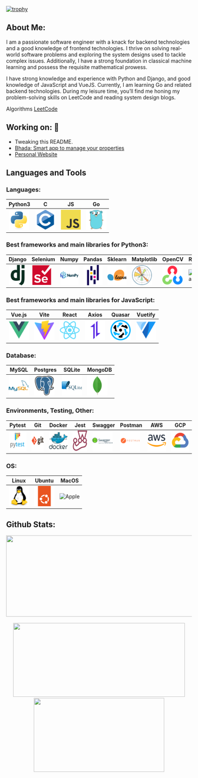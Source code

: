 [![trophy](https://github-profile-trophy.vercel.app/?username=rahulyadev&title=Stars,Followers,Commits,Repositories,MultipleLang,PullRequest&theme=onedark)](https://github.com/ryo-ma/github-profile-trophy)

## About Me:    
I am a passionate software engineer with a knack for backend technologies and a good knowledge of frontend technologies. I thrive on solving real-world software problems and exploring the system designs used to tackle complex issues. Additionally, I have a strong foundation in classical machine learning and possess the requisite mathematical prowess.

I have strong knowledge and experience with Python and Django, and good knowledge of JavaScript and VueJS. Currently, I am learning Go and related backend technologies. During my leisure time, you’ll find me honing my problem-solving skills on LeetCode and reading system design blogs.

Algorithms [LeetCode](https://leetcode.com/u/parryrpy/)

## Working on: 🚀

- Tweaking this README.
- [Bhada: Smart app to manage your properties](https://github.com/rahulyadev/bhada) 
- [Personal Website](https://github.com/rahulyadev/website)


## Languages and Tools 
<div>

### Languages:
| Python3 | C | JS | Go |
|----------|----------|----------|-----|
|  <img src="https://github.com/devicons/devicon/blob/master/icons/python/python-original.svg" title="Python"  alt="Python" width="55" height="55"/> |  <img src="https://github.com/devicons/devicon/blob/master/icons/c/c-original.svg" title="C"  alt="C" width="55" height="55"/> |  <img src="https://github.com/devicons/devicon/blob/master/icons/javascript/javascript-original.svg" title="JavaScript" alt="JavaScript" width="55" height="55"/> |  <img src="https://github.com/devicons/devicon/blob/master/icons/go/go-original.svg" title="Go" alt="Go" width="55" height="55"/>|


### Best frameworks and main libraries for Python3:

| Django | Selenium | Numpy | Pandas | Sklearn | Matplotlib | OpenCV | ReportLab |
|----------|----------|----------|----------|----------|----------|----------|----------|
|  <img src="https://github.com/devicons/devicon/blob/master/icons/django/django-plain.svg" title="Django"  alt="Django" width="55" height="55"/>|  <img src="https://github.com/devicons/devicon/blob/master/icons/selenium/selenium-original.svg" title="Selenium"  alt="Selenium" width="55" height="55"/>|  <img src="https://github.com/devicons/devicon/blob/master/icons/numpy/numpy-original-wordmark.svg" title="Numpy" alt="Numpy" width="55" height="55"/>|  <img src="https://github.com/devicons/devicon/blob/master/icons/pandas/pandas-original.svg" title="Pandas" alt="Pandas" width="55" height="55"/>|  <img src="https://github.com/devicons/devicon/blob/master/icons/scikitlearn/scikitlearn-original.svg" title="sklearn" alt="sklearn" width="55" height="55"/>|  <img src="https://github.com/devicons/devicon/blob/master/icons/matplotlib/matplotlib-original.svg" title="mpl" alt="mpl" width="55" height="55"/>| <img src="https://github.com/devicons/devicon/blob/master/icons/opencv/opencv-original.svg" title="mpl" alt="mpl" width="55" height="55"/>| <img src="https://s3.eu-west-2.amazonaws.com/files.opentrack.run/reportlab/reportlab-logo-white.svg" title="ReportLab" alt="ReportLab" width="55" height="55"/>|


### Best frameworks and main libraries for JavaScript:

| Vue.js | Vite | React | Axios | Quasar | Vuetify |
|----------|----------|----------|----------|----------|----------|
|<img src="https://github.com/devicons/devicon/blob/master/icons/vuejs/vuejs-original.svg" title="Vuejs"  alt="Vuejs" width="55" height="55"/>|  <img src="https://github.com/devicons/devicon/blob/master/icons/vitejs/vitejs-original.svg" title="Vite"  alt="Vite" width="55" height="55"/>|  <img src="https://github.com/devicons/devicon/blob/master/icons/react/react-original.svg" title="React" alt="React" width="55" height="55"/>|  <img src="https://github.com/devicons/devicon/blob/master/icons/axios/axios-plain.svg" title="Axios" alt="Axios" width="55" height="55"/>|  <img src="https://github.com/devicons/devicon/blob/master/icons/quasar/quasar-original.svg" title="quasar" alt="quasar" width="55" height="55"/>|  <img src="https://github.com/devicons/devicon/blob/master/icons/vuetify/vuetify-original.svg" title="Vuetify" alt="Vuetify" width="55" height="55"/>|


### Database:

| MySQL | Postgres | SQLite | MongoDB |
|----------|----------|----------|----------|
|<img src="https://github.com/devicons/devicon/blob/master/icons/mysql/mysql-original-wordmark.svg" title="MySQL" alt="MySQL" width="55" height="55"/>|<img src="https://github.com/devicons/devicon/blob/master/icons/postgresql/postgresql-original.svg" title="pg" alt="pg" width="55" height="55"/>|<img src="https://github.com/devicons/devicon/blob/master/icons/sqlite/sqlite-original-wordmark.svg" title="SQLite" alt="SQLite" width="55" height="55"/>|<img src="https://github.com/devicons/devicon/blob/master/icons/mongodb/mongodb-original.svg" title="MongoDB" alt="MongoDB" width="55" height="55"/>|

  
### Environments, Testing, Other:

| Pytest | Git | Docker | Jest | Swagger | Postman | AWS | GCP |
|----------|----------|----------|----------|----------|----------|----------|----------|
|<img src="https://github.com/devicons/devicon/blob/master/icons/pytest/pytest-original-wordmark.svg" title="Pytest" alt="Pytest" width="55" height="55"/>|<img src="https://github.com/devicons/devicon/blob/master/icons/git/git-original-wordmark.svg" title="Git" alt="Git" width="55" height="55"/>|<img src="https://github.com/devicons/devicon/blob/master/icons/docker/docker-original-wordmark.svg" title="Docker" alt="Docker" width="55" height="55"/>|<img src="https://github.com/devicons/devicon/blob/master/icons/jest/jest-plain.svg" title="Jest" alt="Jest" width="55" height="55"/>|  <img src="https://github.com/devicons/devicon/blob/master/icons/swagger/swagger-original-wordmark.svg" title="Swagger" alt="Swagger" width="55" height="55"/>|  <img src="https://github.com/devicons/devicon/blob/master/icons/postman/postman-original-wordmark.svg" title="Postman" alt="Postman" width="55" height="55"/>|<img src="https://github.com/devicons/devicon/blob/master/icons/amazonwebservices/amazonwebservices-original-wordmark.svg" title="AWS" alt="AWS" width="80" height="55"/>|<img src="https://github.com/devicons/devicon/blob/master/icons/googlecloud/googlecloud-original.svg" title="GCP" alt="GCP" width="80" height="55" />|


### OS:

| Linux | Ubuntu | MacOS |
|----------|----------|----------|
| <img src="https://github.com/devicons/devicon/blob/master/icons/linux/linux-original.svg" title="Linux" alt="Linux" width="55" height="55"/> | <img src="https://github.com/devicons/devicon/blob/master/icons/ubuntu/ubuntu-original.svg" title="Ubuntu" alt="Ubuntu" width="55" height="55"/> | <img src="https://developer.apple.com/licensing-trademarks/images/mac-logo.svg" title="Apple" alt="Apple" width="55" height="55"/> |

</div>

## Github Stats:
<p align="center">
  <img width="820" height="220" src="https://streak-stats.demolab.com?user=rahulyadev&theme=highcontrast&hide_border=true&border_radius=5&card_width=800">
</p>

<p align="center">
  <img width="466" height="200" src="https://github-readme-stats.vercel.app/api?username=rahulyadev&show_icons=true&theme=vision-friendly-dark">
  <img width="354" height="200" src="https://github-readme-stats.vercel.app/api/top-langs/?username=rahulyadev&size_weight=0.15&count_weight=0.5&layout=compact&theme=vision-friendly-dark">
</p>

<div id="header" align="center">
  <img src="https://komarev.com/ghpvc/?username=rahulyadev&style=for-the-badge&color=orange" alt=""/>
</div>
